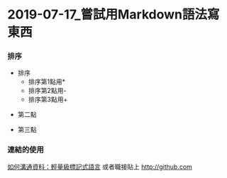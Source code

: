 # 2019-07-17_嘗試用Markdown語法寫東西
### 排序
* 排序
  * 排序第1點用*
  - 排序第2點用-
  + 排序第3點用+
- 第二點
+ 第三點

### 連結的使用

[如何溝通資料：輕量級標記式語言](https://medium.com/datainpoint/communicating-md-e53a08e6652f)
或者職接貼上
http://github.com
